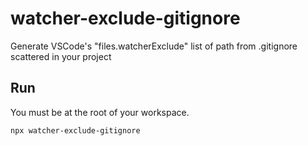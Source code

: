 # watcher-exclude-gitignore

Generate VSCode's "files.watcherExclude" list of path from .gitignore scattered in your project

## Run

You must be at the root of your workspace.

```sh
npx watcher-exclude-gitignore
```
